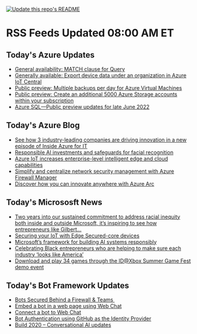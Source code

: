 
<!--
**nanigan/nanigan** is a ✨ _special_ ✨ repository because its `README.md` (this file) appears on your GitHub profile.

Here are some ideas to get you started:

- 🔭 I’m currently working on ...
- 🌱 I’m currently learning ...
- 👯 I’m looking to collaborate on ...
- 🤔 I’m looking for help with ...
- 💬 Ask me about ...
- 📫 How to reach me: ...
- 😄 Pronouns: ...
- ⚡ Fun fact: ...
-->

[![Update this repo's README](https://github.com/nanigan/nanigan/actions/workflows/update.yml/badge.svg)](https://github.com/nanigan/nanigan/actions/workflows/update.yml)

# RSS Feeds Updated 08:00 AM ET

## Today's Azure Updates

<!--START_SECTION:feed-->
* [General availability: MATCH clause for Query](https:&#x2F;&#x2F;azure.microsoft.com&#x2F;en-us&#x2F;updates&#x2F;matchclausequery&#x2F;)
* [Generally available: Export device data under an organization in Azure IoT Central](https:&#x2F;&#x2F;azure.microsoft.com&#x2F;en-us&#x2F;updates&#x2F;iotc-export-data-under-organization&#x2F;)
* [Public preview: Multiple backups per day for Azure Virtual Machines](https:&#x2F;&#x2F;azure.microsoft.com&#x2F;en-us&#x2F;updates&#x2F;mbpd-azurevm-preview&#x2F;)
* [Public preview: Create an additional 5000 Azure Storage accounts within your subscription](https:&#x2F;&#x2F;azure.microsoft.com&#x2F;en-us&#x2F;updates&#x2F;preview-5kaccountlimit&#x2F;)
* [Azure SQL—Public preview updates for late June 2022](https:&#x2F;&#x2F;azure.microsoft.com&#x2F;en-us&#x2F;updates&#x2F;azure-sql-public-preview-updates-for-late-june-2022&#x2F;)
<!--END_SECTION:feed-->

## Today's Azure Blog

<!--START_SECTION:blog-->
* [See how 3 industry-leading companies are driving innovation in a new episode of Inside Azure for IT](https:&#x2F;&#x2F;azure.microsoft.com&#x2F;blog&#x2F;see-how-3-industryleading-companies-are-driving-innovation-in-a-new-episode-of-inside-azure-for-it&#x2F;)
* [Responsible AI investments and safeguards for facial recognition](https:&#x2F;&#x2F;azure.microsoft.com&#x2F;blog&#x2F;responsible-ai-investments-and-safeguards-for-facial-recognition&#x2F;)
* [Azure IoT increases enterprise-level intelligent edge and cloud capabilities](https:&#x2F;&#x2F;azure.microsoft.com&#x2F;blog&#x2F;azure-iot-increases-enterpriselevel-intelligent-edge-and-cloud-capabilities&#x2F;)
* [Simplify and centralize network security management with Azure Firewall Manager](https:&#x2F;&#x2F;azure.microsoft.com&#x2F;blog&#x2F;simplify-and-centralize-network-security-management-with-azure-firewall-manager&#x2F;)
* [Discover how you can innovate anywhere with Azure Arc ](https:&#x2F;&#x2F;azure.microsoft.com&#x2F;blog&#x2F;discover-how-you-can-innovate-anywhere-with-azure-arc&#x2F;)
<!--END_SECTION:blog-->

## Today's Micrososft News

<!--START_SECTION:news-->
* [Two years into our sustained commitment to address racial inequity both inside and outside Microsoft, it’s inspiring to see how entrepreneurs like Gilbert…](https:&#x2F;&#x2F;www.linkedin.com&#x2F;posts&#x2F;satyanadella_celebrating-black-entrepreneurs-who-are-helping-activity-6945049187130503169-wb8I?utm_source&#x3D;linkedin_share&amp;utm_medium&#x3D;member_desktop_web)
* [Securing your IoT with Edge Secured-core devices](https:&#x2F;&#x2F;www.microsoft.com&#x2F;security&#x2F;blog&#x2F;2022&#x2F;06&#x2F;20&#x2F;securing-your-iot-devices-with-edge-secured-core-devices&#x2F;)
* [Microsoft’s framework for building AI systems responsibly](https:&#x2F;&#x2F;blogs.microsoft.com&#x2F;on-the-issues&#x2F;2022&#x2F;06&#x2F;21&#x2F;microsofts-framework-for-building-ai-systems-responsibly&#x2F;)
* [Celebrating Black entrepreneurs who are helping to make sure each industry ‘looks like America’](https:&#x2F;&#x2F;news.microsoft.com&#x2F;features&#x2F;celebrating-black-entrepreneurs-who-are-helping-to-make-sure-each-industry-looks-like-america&#x2F;)
* [Download and play 34 games through the ID@Xbox Summer Game Fest demo event](https:&#x2F;&#x2F;news.xbox.com&#x2F;en-us&#x2F;2022&#x2F;06&#x2F;21&#x2F;idxbox-summer-game-fest-demo-event-showcases-34-games&#x2F;)
<!--END_SECTION:news-->

## Today's Bot Framework Updates

<!--START_SECTION:bot-->
* [Bots Secured Behind a Firewall &amp; Teams ](https:&#x2F;&#x2F;blog.botframework.com&#x2F;2020&#x2F;11&#x2F;23&#x2F;bots-secured-behind-a-firewall-teams&#x2F;)
* [Embed a bot in a web page using Web Chat](https:&#x2F;&#x2F;blog.botframework.com&#x2F;2020&#x2F;08&#x2F;05&#x2F;embed-a-bot-in-a-website&#x2F;)
* [Connect a bot to Web Chat](https:&#x2F;&#x2F;blog.botframework.com&#x2F;2020&#x2F;06&#x2F;28&#x2F;connect-a-bot-to-web-chat&#x2F;)
* [Bot Authentication using GitHub as the Identity Provider](https:&#x2F;&#x2F;blog.botframework.com&#x2F;2020&#x2F;06&#x2F;22&#x2F;bot-authentication-using-github-as-the-identity-provider&#x2F;)
* [Build 2020 – Conversational AI updates](https:&#x2F;&#x2F;blog.botframework.com&#x2F;2020&#x2F;05&#x2F;19&#x2F;build-2020-conversational-ai-updates&#x2F;)
<!--END_SECTION:bot-->